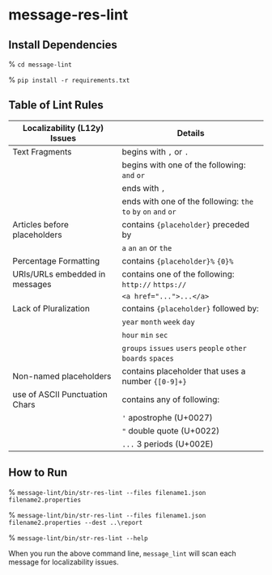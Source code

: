 # message-res-lint


## Install Dependencies
% `cd message-lint`

% `pip install -r requirements.txt`

## Table of Lint Rules

| Localizability (L12y) Issues   | Details                                                         |
|--------------------------------|-----------------------------------------------------------------|
| Text Fragments                 | begins with `,` or `.`                                          |
|                                | begins with one of the following: `and` `or`                    |
|                                | ends with `,`                                                   |
|                                | ends with one of the following: `the` `to` `by` `on` `and` `or` |
| Articles before placeholders   | contains `{placeholder}` preceded by                            |
|                                | `a` `an` `an` or `the`                                          |
| Percentage Formatting          | contains `{placeholder}%` `{0}%`                                |
| URIs/URLs embedded in messages | contains one of the following: `http://` `https://`             |
|                                | `<a href="...">...</a>`                                         |
| Lack of Pluralization          | contains `{placeholder}` followed by:                           |
|                                | `year` `month` `week` `day`                                     |
|                                | `hour` `min` `sec`                                              |
|                                | `groups` `issues` `users` `people` `other` `boards` `spaces`    |
| Non-named placeholders         | contains placeholder that uses a number `{[0-9]+}`              |
| use of ASCII Punctuation Chars | contains any of following:                                      |
|                                | `'` apostrophe (U+0027)                                         |
|                                | `"` double quote (U+0022)                                       |
|                                | `...` 3 periods (U+002E)                                        |

## How to Run

% `message-lint/bin/str-res-lint --files filename1.json filename2.properties`

% `message-lint/bin/str-res-lint --files filename1.json filename2.properties --dest ..\report`

% `message-lint/bin/str-res-lint --help`

When you run the above command line, `message_lint` will scan each message for localizability issues.
